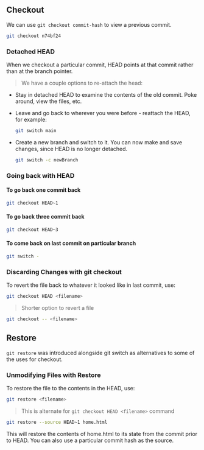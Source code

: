 ## Checkout

We can use `git checkout commit-hash`
to view a previous commit. 

```bash
git checkout n74bf24
```


### Detached HEAD

When we checkout a particular commit, HEAD points at that commit rather than at the branch pointer.

> We have a couple options to re-attach the head:

- Stay in detached HEAD to examine the contents of the old commit.  Poke around, view the files, etc.

- Leave and go back to wherever you were before - reattach the HEAD, for example:
  ```bash
  git switch main
  ```
  
- Create a new branch and switch to it.  You can now make and save changes, since HEAD is no longer detached.
  ```bash
  git switch -c newBranch
  ```


### Going back with HEAD

#### To go back one commit back 
```bash
git checkout HEAD~1
```

#### To go back three commit back 
```bash
git checkout HEAD~3
```

#### To come back on last commit on particular branch
```bash
git switch -
```


### Discarding Changes with git checkout

To revert the file back to whatever it looked like in last commit, use:

```bash
git checkout HEAD <filename>
```

> Shorter option to revert a file

```bash
git checkout -- <filename>
```


## Restore

`git restore` was introduced alongside git switch as alternatives to some of the uses for checkout.



### Unmodifying Files with Restore

To restore the file to the contents in the HEAD, 
use:

```bash
git restore <filename>
```

> This is alternate for `git checkout HEAD <filename>` command



```bash
git restore --source HEAD~1 home.html
```

This will restore the contents of home.html to its state from the commit prior to HEAD.  You can also use a particular commit hash as the source.
